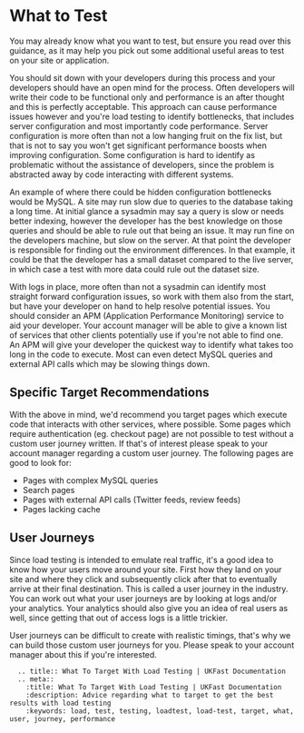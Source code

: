 # What to Test

You may already know what you want to test, but ensure you read over this guidance,
as it may help you pick out some additional useful areas to test on your site or
application.

You should sit down with your developers during this process and your developers
should have an open mind for the process. Often developers will write their code to
be functional only and performance is an after thought and this is perfectly
acceptable. This approach can cause performance issues however and you're load testing
to identify bottlenecks, that includes server configuration and most importantly
code performance. Server configuration is more often than not a low hanging fruit on
the fix list, but that is not to say you won't get significant performance boosts
when improving configuration. Some configuration is hard to identify as problematic
without the assistance of developers, since the problem is abstracted away by
code interacting with different systems.

An example of where there could be hidden configuration bottlenecks would be MySQL.
A site may run slow due to queries to the database taking a long time. At initial
glance a sysadmin may say a query is slow or needs better indexing, however the
developer has the best knowledge on those queries and should be able to rule out
that being an issue. It may run fine on the developers machine, but slow on the server.
At that point the developer is responsible for finding out the environment differences.
In that example, it could be that the developer has a small dataset compared to the
live server, in which case a test with more data could rule out the dataset size.

With logs in place, more often than not a sysadmin can identify most straight
forward configuration issues, so work with them also from the start, but have
your developer on hand to help resolve potential issues. You should consider
an APM (Application Performance Monitoring) service to aid your developer. Your
account manager will be able to give a known list of services that other clients
potentially use if you're not able to find one. An APM will give your developer
the quickest way to identify what takes too long in the code to execute. Most can
even detect MySQL queries and external API calls which may be slowing things down.

## Specific Target Recommendations

With the above in mind, we'd recommend you target pages which execute code that
interacts with other services, where possible. Some pages which require
authentication (eg. checkout page) are not possible to test without a custom user
journey written. If that's of interest please speak to your account manager 
regarding a custom user journey. The following pages are good to look for:

- Pages with complex MySQL queries
- Search pages
- Pages with external API calls (Twitter feeds, review feeds)
- Pages lacking cache

## User Journeys

Since load testing is intended to emulate real traffic, it's a good idea to know
how your users move around your site. First how they land on your site and where
they click and subsequently click after that to eventually arrive at their final
destination. This is called a user journey in the industry. You can work out
what your user journeys are by looking at logs and/or your analytics. Your
analytics should also give you an idea of real users as well, since getting that
out of access logs is a little trickier.

User journeys can be difficult to create with realistic timings, that's why we
can build those custom user journeys for you. Please speak to your account manager
about this if you're interested.


```eval_rst
  .. title:: What To Target With Load Testing | UKFast Documentation
  .. meta::
    :title: What To Target With Load Testing | UKFast Documentation
    :description: Advice regarding what to target to get the best results with load testing
    :keywords: load, test, testing, loadtest, load-test, target, what, user, journey, performance
```
